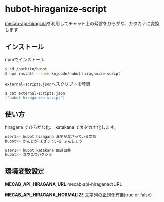 # hubot-hiraganize-script

[mecab-api-hiragana](https://github.com/knjcode/mecab-api-hiragana)を利用してチャット上の発言をひらがな、カタカナに変換します

## インストール

npmでインストール

```bash
$ cd /path/to/hubot
$ npm install --save knjcode/hubot-hiraganize-script
```

`external-scripts.json`へスクリプトを登録

```bash
$ cat external-scripts.json
["hubot-hiraganize-script"]
```

## 使い方

hiragana でひらがな化、 katakana でカタカナ化します。

```bash
user1>> hubot hiragana 漢字が混ざっている文章
hubot>> かんじが まざっている ぶんしょう

user1>> hubot katakana 幽遊白書
hubot>> ユウユウハクショ
```

## 環境変数設定

**MECAB_API_HIRAGANA_URL** mecab-api-hiraganaのURL

**MECAB_API_HIRAGANA_NORMALIZE** 文字列の正規化有無(true or false)
